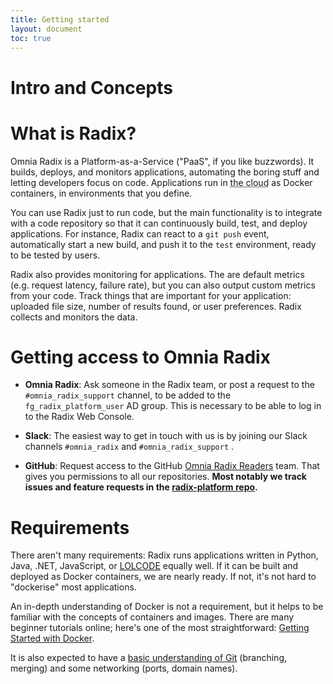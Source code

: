 ```yaml
---
title: Getting started
layout: document
toc: true
---
```


# Intro and Concepts

# What is Radix?

Omnia Radix is a Platform-as-a-Service ("PaaS", if you like buzzwords). It builds, deploys, and monitors applications, automating the boring stuff and letting developers focus on code. Applications run in <abbr title="someone else's computer">the cloud</abbr> as Docker containers, in environments that you define.

You can use Radix just to run code, but the main functionality is to integrate with a code repository so that it can continuously build, test, and deploy applications. For instance, Radix can react to a `git push` event, automatically start a new build, and push it to the `test` environment, ready to be tested by users.

Radix also provides monitoring for applications. The are default metrics (e.g. request latency, failure rate), but you can also output custom metrics from your code. Track things that are important for your application: uploaded file size, number of results found, or user preferences. Radix collects and monitors the data.

# Getting access to Omnia Radix

* **Omnia Radix**: Ask someone in the Radix team, or post a request to the `#omnia_radix_support` channel, to be added to the `fg_radix_platform_user` AD group. This is necessary to be able to log in to the Radix Web Console.

* **Slack**: The easiest way to get in touch with us is by joining our Slack channels `#omnia_radix` and `#omnia_radix_support` .

* **GitHub**: Request access to the GitHub [Omnia Radix Readers](https://github.com/orgs/equinor/teams/omnia-radix-readers/members) team. That gives you permissions to all our repositories. **Most notably we track issues and feature requests in the [radix-platform repo](https://github.com/equinor/radix-platform/issues).**

# Requirements

There aren't many requirements: Radix runs applications written in Python, Java, .NET, JavaScript, or [LOLCODE](https://en.wikipedia.org/wiki/LOLCODE) equally well. If it can be built and deployed as Docker containers, we are nearly ready. If not, it's not hard to "dockerise" most applications.

An in-depth understanding of Docker is not a requirement, but it helps to be familiar with the concepts of containers and images. There are many beginner tutorials online; here's one of the most straightforward: [Getting Started with Docker](https://scotch.io/tutorials/getting-started-with-docker).

It is also expected to have a [basic understanding of Git](http://rogerdudler.github.io/git-guide/) (branching, merging) and some networking (ports, domain names).


